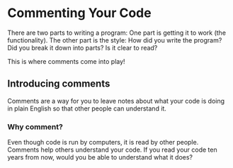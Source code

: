 # Commenting Your Code

There are two parts to writing a program: One part is getting it to work (the functionality). The other part is the style: How did you write the program? Did you break it down into parts? Is it clear to read? 

This is where comments come into play!

## Introducing comments

Comments are a way for you to leave notes about what your code is doing in plain English so that other people can understand it. 

### Why comment?

Even though code is run by computers, it is read by other people. Comments help others understand your code. If you read your code ten years from now, would you be able to understand what it does? 

### 
